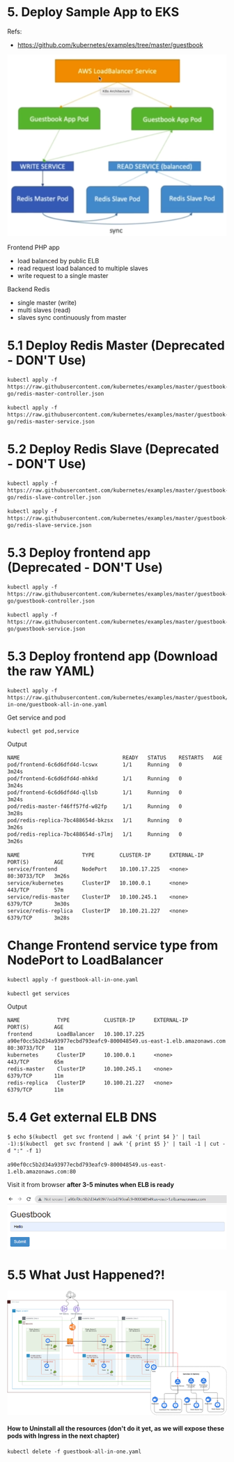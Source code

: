 # 5. Deploy Sample App to EKS

Refs: 
- https://github.com/kubernetes/examples/tree/master/guestbook

![alt text](../imgs/guestbook_architecture.png "K8s Architecture")

Frontend PHP app
- load balanced by public ELB
- read request load balanced to multiple slaves
- write request to a single master

Backend Redis
- single master (write)
- multi slaves (read)
- slaves sync continuously from master

# 5.1 Deploy Redis Master (Deprecated - DON'T Use)
```
kubectl apply -f https://raw.githubusercontent.com/kubernetes/examples/master/guestbook-go/redis-master-controller.json

kubectl apply -f https://raw.githubusercontent.com/kubernetes/examples/master/guestbook-go/redis-master-service.json
```

# 5.2 Deploy Redis Slave (Deprecated - DON'T Use)
```
kubectl apply -f https://raw.githubusercontent.com/kubernetes/examples/master/guestbook-go/redis-slave-controller.json

kubectl apply -f https://raw.githubusercontent.com/kubernetes/examples/master/guestbook-go/redis-slave-service.json
```

# 5.3 Deploy frontend app (Deprecated - DON'T Use)
```
kubectl apply -f https://raw.githubusercontent.com/kubernetes/examples/master/guestbook-go/guestbook-controller.json

kubectl apply -f https://raw.githubusercontent.com/kubernetes/examples/master/guestbook-go/guestbook-service.json
```

# 5.3 Deploy frontend app (Download the raw YAML)
```
kubectl apply -f https://raw.githubusercontent.com/kubernetes/examples/master/guestbook/all-in-one/guestbook-all-in-one.yaml

```


Get service and pod
```
kubectl get pod,service
```

Output
```
NAME                                 READY   STATUS    RESTARTS   AGE
pod/frontend-6c6d6dfd4d-lcswx        1/1     Running   0          3m24s
pod/frontend-6c6d6dfd4d-mhkkd        1/1     Running   0          3m24s
pod/frontend-6c6d6dfd4d-qllsb        1/1     Running   0          3m24s
pod/redis-master-f46ff57fd-w82fp     1/1     Running   0          3m28s
pod/redis-replica-7bc488654d-bkzsx   1/1     Running   0          3m26s
pod/redis-replica-7bc488654d-s7lmj   1/1     Running   0          3m26s

NAME                    TYPE        CLUSTER-IP      EXTERNAL-IP   PORT(S)        AGE
service/frontend        NodePort    10.100.17.225   <none>        80:30733/TCP   3m26s
service/kubernetes      ClusterIP   10.100.0.1      <none>        443/TCP        57m
service/redis-master    ClusterIP   10.100.245.1    <none>        6379/TCP       3m30s
service/redis-replica   ClusterIP   10.100.21.227   <none>        6379/TCP       3m28s
```

# Change Frontend service type from NodePort to LoadBalancer
```
kubectl apply -f guestbook-all-in-one.yaml

kubectl get services
```
Output
```
NAME            TYPE           CLUSTER-IP      EXTERNAL-IP                                                              PORT(S)        AGE
frontend        LoadBalancer   10.100.17.225   a90ef0cc5b2d34a93977ecbd793eafc9-800048549.us-east-1.elb.amazonaws.com   80:30733/TCP   11m
kubernetes      ClusterIP      10.100.0.1      <none>                                                                   443/TCP        65m
redis-master    ClusterIP      10.100.245.1    <none>                                                                   6379/TCP       11m
redis-replica   ClusterIP      10.100.21.227   <none>                                                                   6379/TCP       11m
```
# 5.4 Get external ELB DNS
```
$ echo $(kubectl  get svc frontend | awk '{ print $4 }' | tail -1):$(kubectl  get svc frontend | awk '{ print $5 }' | tail -1 | cut -d ":" -f 1)

a90ef0cc5b2d34a93977ecbd793eafc9-800048549.us-east-1.elb.amazonaws.com:80
```

Visit it from browser __after 3-5 minutes when ELB is ready__

![alt text](../imgs/guestbook_ui.png "K8s Architecture")


# 5.5 What Just Happened?!
![alt text](../imgs/eks_aws_architecture_with_apps.png "K8s Architecture")




#### How to Uninstall all the resources (don't do it yet, as we will expose these pods with Ingress in the next chapter)
```
kubectl delete -f guestbook-all-in-one.yaml
```